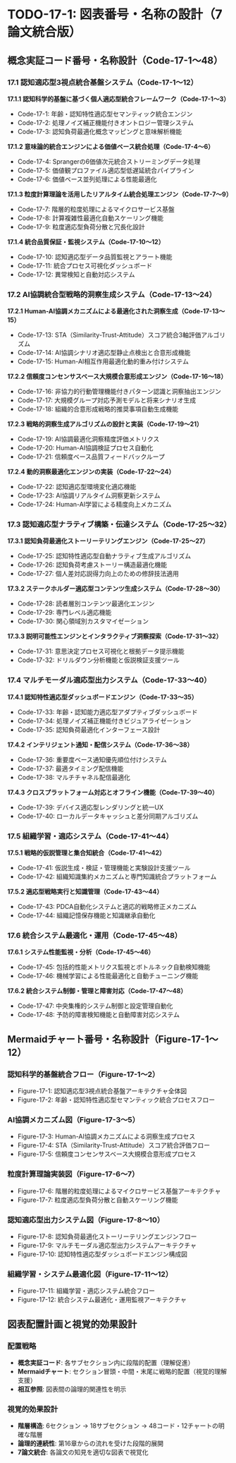 # TODO-17-1: 図表番号・名称の設計（7論文統合版）

## 概念実証コード番号・名称設計（Code-17-1～48）

### 17.1 認知適応型3視点統合基盤システム（Code-17-1～12）

**17.1.1 認知科学的基盤に基づく個人適応型統合フレームワーク（Code-17-1～3）**
- Code-17-1: 年齢・認知特性適応型セマンティック統合エンジン
- Code-17-2: 処理ノイズ補正機能付きオントロジー管理システム
- Code-17-3: 認知負荷最適化概念マッピングと意味解析機能

**17.1.2 意味論的統合エンジンによる価値ベース統合処理（Code-17-4～6）**
- Code-17-4: Sprangerの6価値次元統合ストリーミングデータ処理
- Code-17-5: 価値観プロファイル適応型低遅延統合パイプライン
- Code-17-6: 価値ベース並列処理による性能最適化

**17.1.3 粒度計算理論を活用したリアルタイム統合処理エンジン（Code-17-7～9）**
- Code-17-7: 階層的粒度処理によるマイクロサービス基盤
- Code-17-8: 計算複雑性最適化自動スケーリング機能
- Code-17-9: 粒度適応型負荷分散と冗長化設計

**17.1.4 統合品質保証・監視システム（Code-17-10～12）**
- Code-17-10: 認知適応型データ品質監視とアラート機能
- Code-17-11: 統合プロセス可視化ダッシュボード
- Code-17-12: 異常検知と自動対応システム

### 17.2 AI協調統合型戦略的洞察生成システム（Code-17-13～24）

**17.2.1 Human-AI協調メカニズムによる最適化された洞察生成（Code-17-13～15）**
- Code-17-13: STA（Similarity-Trust-Attitude）スコア統合3軸評価アルゴリズム
- Code-17-14: AI協調シナリオ適応型静止点検出と合意形成機能
- Code-17-15: Human-AI相互作用最適化動的重み付けシステム

**17.2.2 信頼度コンセンサスベース大規模合意形成エンジン（Code-17-16～18）**
- Code-17-16: 非協力的行動管理機能付きパターン認識と洞察抽出エンジン
- Code-17-17: 大規模グループ対応予測モデルと将来シナリオ生成
- Code-17-18: 組織的合意形成戦略的推奨事項自動生成機能

**17.2.3 戦略的洞察生成アルゴリズムの設計と実装（Code-17-19～21）**
- Code-17-19: AI協調最適化洞察精度評価メトリクス
- Code-17-20: Human-AI協調検証プロセス自動化
- Code-17-21: 信頼度ベース品質フィードバックループ

**17.2.4 動的洞察最適化エンジンの実装（Code-17-22～24）**
- Code-17-22: 認知適応型環境変化適応機能
- Code-17-23: AI協調リアルタイム洞察更新システム
- Code-17-24: Human-AI学習による精度向上メカニズム

### 17.3 認知適応型ナラティブ構築・伝達システム（Code-17-25～32）

**17.3.1 認知負荷最適化ストーリーテリングエンジン（Code-17-25～27）**
- Code-17-25: 認知特性適応型自動ナラティブ生成アルゴリズム
- Code-17-26: 認知負荷考慮ストーリー構造最適化機能
- Code-17-27: 個人差対応説得力向上のための修辞技法適用

**17.3.2 ステークホルダー適応型コンテンツ生成システム（Code-17-28～30）**
- Code-17-28: 読者層別コンテンツ最適化エンジン
- Code-17-29: 専門レベル適応機能
- Code-17-30: 関心領域別カスタマイゼーション

**17.3.3 説明可能性エンジンとインタラクティブ洞察探索（Code-17-31～32）**
- Code-17-31: 意思決定プロセス可視化と根拠データ提示機能
- Code-17-32: ドリルダウン分析機能と仮説検証支援ツール

### 17.4 マルチモーダル適応型出力システム（Code-17-33～40）

**17.4.1 認知特性適応型ダッシュボードエンジン（Code-17-33～35）**
- Code-17-33: 年齢・認知能力適応型アダプティブダッシュボード
- Code-17-34: 処理ノイズ補正機能付きビジュアライゼーション
- Code-17-35: 認知負荷最適化インターフェース設計

**17.4.2 インテリジェント通知・配信システム（Code-17-36～38）**
- Code-17-36: 重要度ベース通知優先順位付けシステム
- Code-17-37: 最適タイミング配信機能
- Code-17-38: マルチチャネル配信最適化

**17.4.3 クロスプラットフォーム対応とオフライン機能（Code-17-39～40）**
- Code-17-39: デバイス適応型レンダリングと統一UX
- Code-17-40: ローカルデータキャッシュと差分同期アルゴリズム

### 17.5 組織学習・適応システム（Code-17-41～44）

**17.5.1 戦略的仮説管理と集合知統合（Code-17-41～42）**
- Code-17-41: 仮説生成・検証・管理機能と実験設計支援ツール
- Code-17-42: 組織知識集約メカニズムと専門知識統合プラットフォーム

**17.5.2 適応型戦略実行と知識管理（Code-17-43～44）**
- Code-17-43: PDCA自動化システムと適応的戦略修正メカニズム
- Code-17-44: 組織記憶保存機能と知識継承自動化

### 17.6 統合システム最適化・運用（Code-17-45～48）

**17.6.1 システム性能監視・分析（Code-17-45～46）**
- Code-17-45: 包括的性能メトリクス監視とボトルネック自動検知機能
- Code-17-46: 機械学習による性能最適化と自動チューニング機能

**17.6.2 統合システム制御・管理と障害対応（Code-17-47～48）**
- Code-17-47: 中央集権的システム制御と設定管理自動化
- Code-17-48: 予防的障害検知機能と自動障害対応システム

## Mermaidチャート番号・名称設計（Figure-17-1～12）

### 認知科学的基盤統合フロー（Figure-17-1～2）
- Figure-17-1: 認知適応型3視点統合基盤アーキテクチャ全体図
- Figure-17-2: 年齢・認知特性適応型セマンティック統合プロセスフロー

### AI協調メカニズム図（Figure-17-3～5）
- Figure-17-3: Human-AI協調メカニズムによる洞察生成プロセス
- Figure-17-4: STA（Similarity-Trust-Attitude）スコア統合評価フロー
- Figure-17-5: 信頼度コンセンサスベース大規模合意形成プロセス

### 粒度計算理論実装図（Figure-17-6～7）
- Figure-17-6: 階層的粒度処理によるマイクロサービス基盤アーキテクチャ
- Figure-17-7: 粒度適応型負荷分散と自動スケーリング機能

### 認知適応型出力システム図（Figure-17-8～10）
- Figure-17-8: 認知負荷最適化ストーリーテリングエンジンフロー
- Figure-17-9: マルチモーダル適応型出力システムアーキテクチャ
- Figure-17-10: 認知特性適応型ダッシュボードエンジン構成図

### 組織学習・システム最適化図（Figure-17-11～12）
- Figure-17-11: 組織学習・適応システム統合フロー
- Figure-17-12: 統合システム最適化・運用監視アーキテクチャ

## 図表配置計画と視覚的効果設計

### 配置戦略
- **概念実証コード**: 各サブセクション内に段階的配置（理解促進）
- **Mermaidチャート**: セクション冒頭・中間・末尾に戦略的配置（視覚的理解支援）
- **相互参照**: 図表間の論理的関連性を明示

### 視覚的効果設計
- **階層構造**: 6セクション → 18サブセクション → 48コード・12チャートの明確な階層
- **論理的連続性**: 第16章からの流れを受けた段階的展開
- **7論文統合**: 各論文の知見を適切な図表で視覚化

